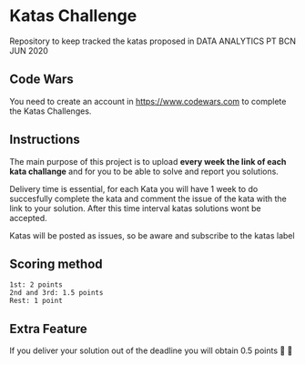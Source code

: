 # Katas Challenge

Repository to keep tracked the katas proposed in DATA ANALYTICS PT BCN JUN 2020

## Code Wars

You need to create an account in https://www.codewars.com to complete the Katas Challenges.

## Instructions

The main purpose of this project is to upload **every week the link of
each kata challange** and for you to be able to solve and report you solutions.

Delivery time is essential, for each Kata you will have 1 week to do succesfully complete the kata
and comment the issue of the kata with the link to your solution. After this time interval katas solutions
wont be accepted.

Katas will be posted as issues, so be aware and subscribe to the katas label

## Scoring method

    1st: 2 points
    2nd and 3rd: 1.5 points
    Rest: 1 point

## Extra Feature

If you deliver your solution out of the deadline you will obtain 0.5 points 💃 🕺
